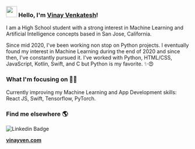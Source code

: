 ### <img src="https://media.giphy.com/media/hvRJCLFzcasrR4ia7z/giphy.gif" width="30px"> Hello, I'm [Vinay Venkatesh](https://www.vinayven.com)!

I am a High School student with a strong interest in Machine Learning and Artificial Intelligence concepts based in San Jose, California.

Since mid 2020, I've been working non stop on Python projects. I eventually found my interest in Machine Learning during the end of 2020 and since then, I've constantly pursued it. I've worked with Python, HTML/CSS, JavaScript, Kotlin, Swift, and C but Python is my favorite. ✨😍

### What I'm focusing on 👨‍💻

Currently improving my Machine Learning and App Development skills: React JS, Swift, Tensorflow, PyTorch.<br />

### Find me elsewhere 🌎

![Linkedin Badge](https://img.shields.io/badge/-LinkedIn-blue?style=flat-square&logo=Linkedin&logoColor=white&link=https://www.linkedin.com/in/vinayven/)

**[vinayven.com](https://www.vinayven.com/)**
